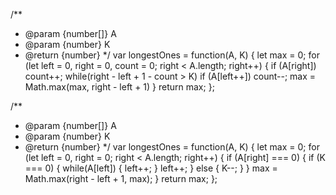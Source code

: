 /**
 * @param {number[]} A
 * @param {number} K
 * @return {number}
 */
var longestOnes = function(A, K) {
    let max = 0;
    for (let left = 0, right = 0, count = 0; right < A.length; right++) {
        if (A[right]) count++;
        while(right - left + 1 - count > K) if (A[left++]) count--;
        max = Math.max(max, right - left + 1)
    }
    return max;
};



/**
 * @param {number[]} A
 * @param {number} K
 * @return {number}
 */
var longestOnes = function(A, K) {
    let max = 0;
    for (let left = 0, right = 0; right < A.length; right++) {
        if (A[right] === 0) {
            if (K === 0) {
                while(A[left]) {
                    left++;
                }
                left++;
            } else {
                K--;
            }
        }
        max = Math.max(right - left + 1, max);
    }
    return max;
};